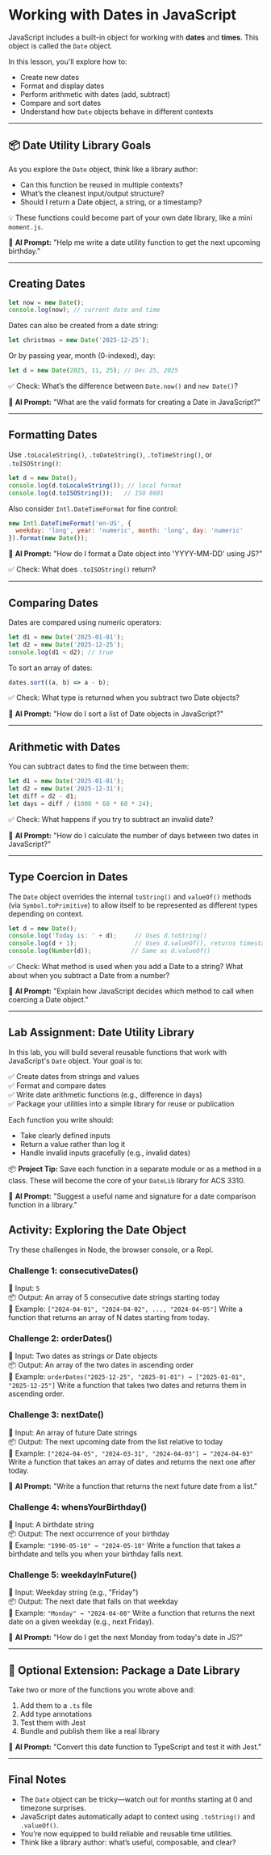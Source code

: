 # Working with Dates in JavaScript

JavaScript includes a built-in object for working with **dates** and **times**. This object is called the `Date` object.

In this lesson, you'll explore how to:
- Create new dates
- Format and display dates
- Perform arithmetic with dates (add, subtract)
- Compare and sort dates
- Understand how `Date` objects behave in different contexts

---

## 📦 Date Utility Library Goals
As you explore the `Date` object, think like a library author:
- Can this function be reused in multiple contexts?
- What’s the cleanest input/output structure?
- Should I return a Date object, a string, or a timestamp?

💡 These functions could become part of your own date library, like a mini `moment.js`.

🤖 **AI Prompt:** "Help me write a date utility function to get the next upcoming birthday."

---

## Creating Dates

```js
let now = new Date();
console.log(now); // current date and time
```

Dates can also be created from a date string:
```js
let christmas = new Date('2025-12-25');
```

Or by passing year, month (0-indexed), day:
```js
let d = new Date(2025, 11, 25); // Dec 25, 2025
```

✅ Check: What’s the difference between `Date.now()` and `new Date()`?

🤖 **AI Prompt:** "What are the valid formats for creating a Date in JavaScript?"

---

## Formatting Dates
Use `.toLocaleString()`, `.toDateString()`, `.toTimeString()`, or `.toISOString()`:

```js
let d = new Date();
console.log(d.toLocaleString()); // local format
console.log(d.toISOString());   // ISO 8601
```

Also consider `Intl.DateTimeFormat` for fine control:
```js
new Intl.DateTimeFormat('en-US', {
  weekday: 'long', year: 'numeric', month: 'long', day: 'numeric'
}).format(new Date());
```

🤖 **AI Prompt:** "How do I format a Date object into 'YYYY-MM-DD' using JS?"

✅ Check: What does `.toISOString()` return?

---

## Comparing Dates
Dates are compared using numeric operators:
```js
let d1 = new Date('2025-01-01');
let d2 = new Date('2025-12-25');
console.log(d1 < d2); // true
```

To sort an array of dates:
```js
dates.sort((a, b) => a - b);
```

✅ Check: What type is returned when you subtract two Date objects?

🤖 **AI Prompt:** "How do I sort a list of Date objects in JavaScript?"

---

## Arithmetic with Dates
You can subtract dates to find the time between them:
```js
let d1 = new Date('2025-01-01');
let d2 = new Date('2025-12-31');
let diff = d2 - d1;
let days = diff / (1000 * 60 * 60 * 24);
```

✅ Check: What happens if you try to subtract an invalid date?

🤖 **AI Prompt:** "How do I calculate the number of days between two dates in JavaScript?"

---

## Type Coercion in Dates

The `Date` object overrides the internal `toString()` and `valueOf()` methods (via `Symbol.toPrimitive`) to allow itself to be represented as different types depending on context.

```js
let d = new Date();
console.log('Today is: ' + d);     // Uses d.toString()
console.log(d + 1);                // Uses d.valueOf(), returns timestamp
console.log(Number(d));           // Same as d.valueOf()
```

✅ Check: What method is used when you add a Date to a string? What about when you subtract a Date from a number?

🤖 **AI Prompt:** "Explain how JavaScript decides which method to call when coercing a Date object."

---

## Lab Assignment: Date Utility Library

In this lab, you will build several reusable functions that work with JavaScript's `Date` object. Your goal is to:

✅ Create dates from strings and values  
✅ Format and compare dates  
✅ Write date arithmetic functions (e.g., difference in days)  
✅ Package your utilities into a simple library for reuse or publication

Each function you write should:
- Take clearly defined inputs
- Return a value rather than log it
- Handle invalid inputs gracefully (e.g., invalid dates)

📦 **Project Tip:** Save each function in a separate module or as a method in a class. These will become the core of your `DateLib` library for ACS 3310.

🤖 **AI Prompt:** "Suggest a useful name and signature for a date comparison function in a library."

## Activity: Exploring the Date Object
Try these challenges in Node, the browser console, or a Repl.

### Challenge 1: consecutiveDates()
📘 Input: `5`  
📦 Output: An array of 5 consecutive date strings starting today  
🧪 Example: `["2024-04-01", "2024-04-02", ..., "2024-04-05"]`
Write a function that returns an array of N dates starting from today.

### Challenge 2: orderDates()
📘 Input: Two dates as strings or Date objects  
📦 Output: An array of the two dates in ascending order  
🧪 Example: `orderDates("2025-12-25", "2025-01-01") → ["2025-01-01", "2025-12-25"]`
Write a function that takes two dates and returns them in ascending order.

### Challenge 3: nextDate()
📘 Input: An array of future Date strings  
📦 Output: The next upcoming date from the list relative to today  
🧪 Example: `["2024-04-05", "2024-03-31", "2024-04-03"] → "2024-04-03"`
Write a function that takes an array of dates and returns the next one after today.

🤖 **AI Prompt:** "Write a function that returns the next future date from a list."

### Challenge 4: whensYourBirthday()
📘 Input: A birthdate string  
📦 Output: The next occurrence of your birthday  
🧪 Example: `"1990-05-10" → "2024-05-10"`
Write a function that takes a birthdate and tells you when your birthday falls next.

### Challenge 5: weekdayInFuture()
📘 Input: Weekday string (e.g., "Friday")  
📦 Output: The next date that falls on that weekday  
🧪 Example: `"Monday" → "2024-04-08"`
Write a function that returns the next date on a given weekday (e.g., next Friday).

🤖 **AI Prompt:** "How do I get the next Monday from today's date in JS?"

---

## 🧪 Optional Extension: Package a Date Library
Take two or more of the functions you wrote above and:
1. Add them to a `.ts` file
2. Add type annotations
3. Test them with Jest
4. Bundle and publish them like a real library

🤖 **AI Prompt:** "Convert this date function to TypeScript and test it with Jest."

---

## Final Notes
- The `Date` object can be tricky—watch out for months starting at 0 and timezone surprises.
- JavaScript dates automatically adapt to context using `.toString()` and `.valueOf()`.
- You’re now equipped to build reliable and reusable time utilities.
- Think like a library author: what’s useful, composable, and clear?
